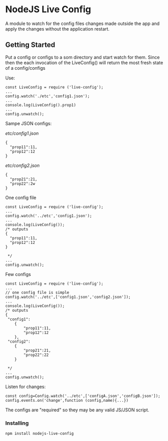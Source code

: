 # NodeJS Live Config

A module to watch for the config files changes made outside the app and apply the changes without 
the application restart.

## Getting Started

Put a config or configs to a som directory and start watch for them. Since then
the each invocation of the LiveConfig() will return the most fresh state of a config/configs

Use:
```
const LiveConfig = require ('live-config');
...
config.watch('./etc','config1.json');
...
console.log(LiveConfig().prop1)
...
config.unwatch();
```


Sampe JSON configs:

_etc/config1.json_
```
{
  "prop11":11,
  "prop12":12
}
```

_etc/config2.json_
```
{
  "prop21":21,
  "prop22":2w
}
```
One config file 

```
const LiveConfig = require ('live-config');
...
config.watch('../etc','config1.json');
...
console.log(LiveConfig());
/* outputs
{
  "prop11":11,
  "prop12":12
}

 */
...
config.unwatch();

```

Few configs 

```
const LiveConfig = require ('live-config');
...
// one config file is simple
config.watch('../etc',['config1.json','config2.json']);
...
console.log(LiveConfig());
/* outputs
{
 "config1":
	{
		"prop11":11,
		"prop12":12
	},
 "config2":
	{
		"prop21":21,
		"prop22":22
	}

 */
...
config.unwatch();

```

Listen for changes:
```
const config=Config.watch('../etc',['configA.json','configB.json']);
config.events.on('change',function (config,name){...})

```

The configs are "required" so they may be any valid JS/JSON script.

### Installing

```
npm install nodejs-live-config
```


